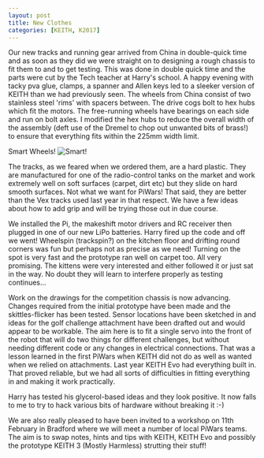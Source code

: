 ```yaml
---
layout: post
title: New Clothes
categories: [KEITH, K2017]
---
```



Our new tracks and running gear arrived from China in double-quick time and as soon as they did we were straight on to designing a rough chassis to fit them to and to get testing. This was done in double quick time and the parts were cut by the Tech teacher at Harry's school. A happy evening with tacky pva glue, clamps, a spanner and Allen keys led to a sleeker version of KEITH than we had previously seen. The wheels from China consist of two stainless steel 'rims' with spacers between. The drive cogs bolt to hex hubs which fit the motors. The free-running wheels have bearings on each side and run on bolt axles. I modified the hex hubs to reduce the overall width of the assembly (deft use of the Dremel to chop out unwanted bits of brass!) to ensure that everything fits within the 225mm width limit.

Smart Wheels!
![Smart!](http://keiththerobot.uk/images/IMG_0831a.jpg "Smart!")

The tracks, as we feared when we ordered them, are a hard plastic. They are manufactured for one of the radio-control tanks on the market and work extremely well on soft surfaces (carpet, dirt etc) but they slide on hard smooth surfaces. Not what we want for PiWars! That said, they are better than the Vex tracks used last year in that respect. We have a few ideas about how to add grip and will be trying those out in due course.

We installed the Pi, the makeshift motor drivers and RC receiver then plugged in one of our new LiPo batteries. Harry fired up the code and off we went! Wheelspin (trackspin?) on the kitchen floor and drifting round corners was fun but perhaps not as precise as we need! Turning on the spot is very fast and the prototype ran well on carpet too. All very promising. The kittens were very interested and either followed it or just sat in the way. No doubt they will learn to interfere properly as testing continues...

Work on the drawings for the competition chassis is now advancing. Changes required from the initial prototype have been made and the skittles-flicker has been tested. Sensor locations have been sketched in and ideas for the golf challenge attachment have been drafted out and would appear to be workable. The aim here is to fit a single servo into the front of the robot that will do two things for different challenges, but without needing different code or any changes in electrical connections. That was a lesson learned in the first PiWars when KEITH did not do as well as wanted when we relied on attachments. Last year KEITH Evo had everything built in. That proved reliable, but we had all sorts of difficulties in fitting everything in and making it work practically.

Harry has tested his glycerol-based ideas and they look positive. It now falls to me to try to hack various bits of hardware without breaking it :-) 

We are also really pleased to have been invited to a workshop on 11th February in Bradford where we will meet a number of local PiWars teams. The aim is to swap notes, hints and tips with KEITH, KEITH Evo and possibly the prototype KEITH 3 (Mostly Harmless) strutting their stuff! 
